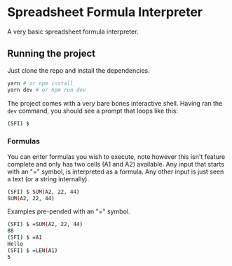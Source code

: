 # Spreadsheet Formula Interpreter

A very basic spreadsheet formula interpreter.

## Running the project

Just clone the repo and install the dependencies.

```sh
yarn # or npm install
yarn dev # or npm run dev
```

The project comes with a very bare bones interactive shell. Having ran the `dev`
command, you should see a prompt that loops like this:

```sh
(SFI) $ 
```

### Formulas

You can enter formulas you wish to execute, note however this isn't feature
complete and only has two cells (A1 and A2) available. Any input that starts
with an "=" symbol, is interpreted as a formula. Any other input is just
seen a text (or a string internally).

```sh
(SFI) $ SUM(A2, 22, 44)
SUM(A2, 22, 44)
```

Examples pre-pended with an "=" symbol.

```sh
(SFI) $ =SUM(A2, 22, 44)
88
(SFI) $ =A1
Hello
(SFI) $ =LEN(A1)
5
```